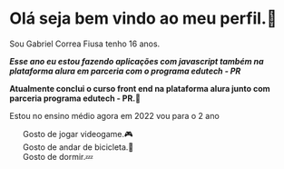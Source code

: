 <h1> Olá seja bem vindo ao meu perfil.🤚 </h1><p> Sou Gabriel Correa Fiusa tenho 16 anos.</p>

<p><em><strong>Esse ano eu estou fazendo aplicações com javascript também na plataforma alura em parceria com o programa edutech - PR</strong></em></p>
<strong>Atualmente conclui o curso front end na plataforma alura junto com parceria programa edutech - PR.🙌</strong></p>
<p>Estou no ensino médio agora em 2022 vou para o 2 ano</p>
 <ul>
       Gosto de jogar videogame.🎮
       <br>
       Gosto de andar de bicicleta.🚴
       <br>
       Gosto de dormir.💤
  </ul>
